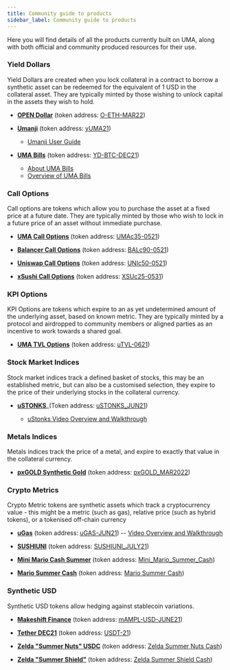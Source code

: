 ```yaml
---
title: Community guide to products
sidebar_label: Community guide to products
---
```

Here you will find details of all the products currently built on UMA, along with both official and community produced resources for their use. 

### Yield Dollars

Yield Dollars are created when you lock collateral in a contract to borrow a synthetic asset can be redeemed for the equivalent of 1 USD in the collateral asset.  They are typically minted by those wishing to unlock capital in the assets they wish to hold.
 *  [**OPEN Dollar**](https://ydollar.opendao.io/) (token address: [O-ETH-MAR22](https://etherscan.io/token/0xd7e6012385e98e9d40e294fc2fb23886f5446846)) 

  - [**Umanji**](https://umanji.xyz) (token address: [yUMA21](https://etherscan.io/token/0x3108c33b6fb38efedaefd8b5f7ca01d5f5c7372d))
     * [Umanji User Guide](https://machinalabs.medium.com/umanji-user-guide-dc115f77b079)

 -  [**UMA Bills**](https://umabills.com/) (token address: [YD-BTC-DEC21](https://etherscan.io/token/0x68555bc772ad33be7a761168d7d9874cfc369b83))

    * [About UMA Bills](https://umabills.com/about)
    * [Overview of UMA Bills](https://medium.com/@eric.baleine/minting-yield-dollars-guide-of-umabills-eceafe973f9b)

### Call Options

Call options are tokens which allow you to purchase the asset at a fixed price at a future date.  They are typically minted by those who wish to lock in a future price of an asset without immediate purchase.
 - [**UMA Call Options**](https://mysynths.finance/) (token address: [UMAc35-0521](https://etherscan.io/token/0xa6e3454fec677772dd771788a079355e43910638))
 
 - [**Balancer Call Options**](https://mysynths.finance/) (token address: [BALc90-0521](https://etherscan.io/token/0x42119d96bbc436b083deaee3be5c78bf41bce76c))
 - [**Uniswap Call Options**](https://mysynths.finance/) (token address: [UNIc50-0521](https://etherscan.io/token/0x561a4717537ff4af5c687328c0f7e90a319705c0))
 - [**xSushi Call Options**](https://mysynths.finance/) (token address: [XSUc25-0531](https://etherscan.io/address/0xb2aea0de92acff7e1146333f776db42e5d004128))

### KPI Options

KPI Options are tokens which expire to an as yet undetermined amount of the underlying asset, based on known metric.  They are typically minted by a protocol and airdropped to community members or aligned parties as an incentive to work towards a shared goal.

 - [**UMA TVL Options**](https://claim.umaproject.org/) (token address: [uTVL-0621](https://etherscan.io/token/0x21ae9e080a53ab98cc1266ed1c8cc27ffd3256d5))

###  Stock Market Indices

Stock market indices track a defined basket of  stocks, this may be an established metric, but can also be a customised selection, they expire to the price of their underlying stocks in the collateral currency.

 - **[uSTONKS](https://degenerative.finance/asset/ustonks)**_(Token address: [uSTONKS_JUN21](https://etherscan.io/token/0x20f8d43672cfd78c471972c737134b5dcb700dd8))

     * [uStonks Video Overview and Walkthrough](https://www.youtube.com/watch?v=5yk8dSp9HpU)
     

### Metals Indices

Metals indices track the price of a metal, and expire to exactly that value in the collateral currency.
 - [**pxGOLD Synthetic Gold**](app.perlinx.finance) (token address: [pxGOLD_MAR2022](https://etherscan.io/token/0x5247c0db4044fb6f97f32c7e1b48758019a5a912))

### Crypto Metrics
Crypto Metric tokens are synthetic assets which track a cryptocurrency value - this might be a metric (such as gas), relative price (such as hybrid tokens), or a tokenised off-chain currency
 - **[uGas](https://degenerative.finance/asset/ugas)** (token address: [uGAS-JUN21](https://etherscan.io/token/0xa6b9d7e3d76cf23549293fb22c488e0ea591a44e))
 -- [Video Overview and Walkthrough](https://www.youtube.com/watch?v=BT-OF7l0t8I&t=6s)
 - [**SUSHIUNI**](https://tvlsnacks.finance/) (token address: [SUSHIUNI_JULY21](https://etherscan.io/token/0x43145836a4830d1a9e303dee2a301765e3f66429))
 - [**Mini Mario Cash Summer**](https://mario.cash/) (token address: [Mini_Mario_Summer_Cash](https://etherscan.io/token/0x8104c9f13118320eefe5fbea8a44d600b85981ef))

 - **[Mario Summer Cash](https://mario.cash/)** (token address: [Mario Summer Cash](https://etherscan.io/token/0xd375d21f5eb95f7c31fc49a7251ceab341dac1ca))


### Synthetic USD

Synthetic USD tokens allow hedging against stablecoin variations. 

 - [**Makeshift Finance**](https://makeshift.finance/) (token address: [mAMPL-USD-JUNE21](https://etherscan.io/token/0x9ddd23adcc2ce37bbdb53998eb7170c354fddf0b))


 - [**Tether DEC21**](makeshift.finance) (token address: [USDT-21](https://etherscan.io/token/0x1cb38a02f9483577ae7672cdc366823292b370c2))

 - [**Zelda "Summer Nuts" USDC**](https://zelda.cash/) (token address: [Zelda Summer Nuts Cash](https://etherscan.io/token/0xa48920cc1ad85d8ea13af5d7be180c0338c306dd))

 - **[Zelda "Summer Shield"](https://zelda.cash/)** (token address:  [Zelda Summer Shield Cash](https://etherscan.io/token/0xc031d8f198f64eadb00ea3b9a0bb114ba49b52d3))